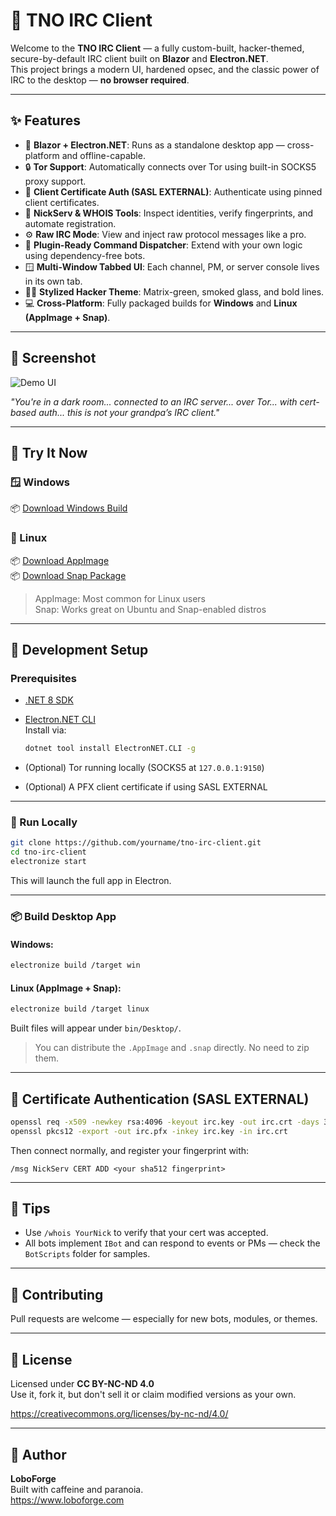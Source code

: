 # 🔐 TNO IRC Client

Welcome to the **TNO IRC Client** — a fully custom-built, hacker-themed, secure-by-default IRC client built on **Blazor** and **Electron.NET**.  
This project brings a modern UI, hardened opsec, and the classic power of IRC to the desktop — **no browser required**.

---

## ✨ Features

- 🧠 **Blazor + Electron.NET**: Runs as a standalone desktop app — cross-platform and offline-capable.
- 🔒 **Tor Support**: Automatically connects over Tor using built-in SOCKS5 proxy support.
- 🪪 **Client Certificate Auth (SASL EXTERNAL)**: Authenticate using pinned client certificates.
- 🧭 **NickServ & WHOIS Tools**: Inspect identities, verify fingerprints, and automate registration.
- ⚙️ **Raw IRC Mode**: View and inject raw protocol messages like a pro.
- 🧰 **Plugin-Ready Command Dispatcher**: Extend with your own logic using dependency-free bots.
- 🪟 **Multi-Window Tabbed UI**: Each channel, PM, or server console lives in its own tab.
- 🧙‍♂️ **Stylized Hacker Theme**: Matrix-green, smoked glass, and bold lines.  
- 💻 **Cross-Platform**: Fully packaged builds for **Windows** and **Linux (AppImage + Snap)**.

---

## 📸 Screenshot

![Demo UI](https://www.loboforge.com/TNO.IRC.png)

_"You're in a dark room... connected to an IRC server... over Tor... with cert-based auth... this is not your grandpa’s IRC client."_

---

## 🧪 Try It Now

### 🪟 Windows  
📦 [Download Windows Build](https://www.loboforge.com/Builds/WindowsBuild.zip)

### 🐧 Linux  
📦 [Download AppImage](https://www.loboforge.com/Builds/TNOIRC.AppImage)  
📦 [Download Snap Package](https://www.loboforge.com/Builds/TNOIRC.snap)

> AppImage: Most common for Linux users  
> Snap: Works great on Ubuntu and Snap-enabled distros

---

## 🚀 Development Setup

### Prerequisites

- [.NET 8 SDK](https://dotnet.microsoft.com/download)
- [Electron.NET CLI](https://github.com/ElectronNET/Electron.NET)  
  Install via:
  ```bash
  dotnet tool install ElectronNET.CLI -g
  ```

- (Optional) Tor running locally (SOCKS5 at `127.0.0.1:9150`)
- (Optional) A PFX client certificate if using SASL EXTERNAL

---

### 🔧 Run Locally

```bash
git clone https://github.com/yourname/tno-irc-client.git
cd tno-irc-client
electronize start
```

This will launch the full app in Electron.

---

### 📦 Build Desktop App

#### Windows:
```bash
electronize build /target win
```

#### Linux (AppImage + Snap):
```bash
electronize build /target linux
```

Built files will appear under `bin/Desktop/`.

> You can distribute the `.AppImage` and `.snap` directly. No need to zip them.

---

## 🔐 Certificate Authentication (SASL EXTERNAL)

```bash
openssl req -x509 -newkey rsa:4096 -keyout irc.key -out irc.crt -days 365 -nodes -subj "/CN=YourNick"
openssl pkcs12 -export -out irc.pfx -inkey irc.key -in irc.crt
```

Then connect normally, and register your fingerprint with:

```
/msg NickServ CERT ADD <your sha512 fingerprint>
```

---

## 🧠 Tips

- Use `/whois YourNick` to verify that your cert was accepted.
- All bots implement `IBot` and can respond to events or PMs — check the `BotScripts` folder for samples.

---

## 🤝 Contributing

Pull requests are welcome — especially for new bots, modules, or themes.

---

## 🧾 License

Licensed under **CC BY-NC-ND 4.0**  
Use it, fork it, but don't sell it or claim modified versions as your own.

https://creativecommons.org/licenses/by-nc-nd/4.0/

---

## 👤 Author

**LoboForge**  
Built with caffeine and paranoia.  
https://www.loboforge.com
